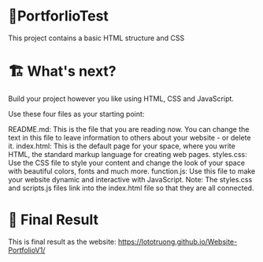 # 👋PortforlioTest

This project contains a basic HTML structure and CSS

# 🏗 What's next?
Build your project however you like using HTML, CSS and JavaScript.

Use these four files as your starting point:

README.md: This is the file that you are reading now. You can change the text in this file to leave information to others about your website - or delete it.
index.html: This is the default page for your space, where you write HTML, the standard markup language for creating web pages.
styles.css: Use the CSS file to style your content and change the look of your space with beautiful colors, fonts and much more.
function.js: Use this file to make your website dynamic and interactive with JavaScript.
Note: The styles.css and scripts.js files link into the index.html file so that they are all connected.

# 👋 Final Result
This is final result as the website: https://lototruong.github.io/Website-PortfolioV1/
